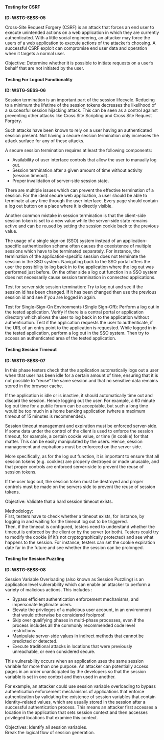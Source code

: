 <h4>Testing for CSRF</h4>
<p><b>ID: WSTG-SESS-05</b></p>
<p>Cross-Site Request Forgery (CSRF) is an attack that forces an end user to execute unintended actions on a web application in which they are currently authenticated. With a little social engineering, an attacker may force the users of a web application to execute actions of the attacker’s choosing. A successful
CSRF exploit can compromise end user data and operation when it targets a normal user.</p>
<p>Objective: Determine whether it is possible to initiate requests on a user’s behalf that are not initiated by the user.</p>

<h4>Testing For Logout Functionality</h4>
<p><b>ID: WSTG-SESS-06</b></p>
<p>Session termination is an important part of the session lifecycle. Reducing to a minimum the lifetime of the session tokens decreases the likelihood of a successful session hijacking attack. This can be seen as a control against preventing other attacks like Cross Site Scripting and Cross Site Request Forgery.</p>
<p>Such attacks have been known to rely on a user having an authenticated session present. Not having a secure session termination only increases the attack surface for any of these attacks.</p>
<p>A secure session termination requires at least the following components:</p>
<ul>
	<li>Availability of user interface controls that allow the user to manually log out.</li>
	<li>Session termination after a given amount of time without activity (session timeout).</li>
	<li>Proper invalidation of server-side session state.</li>
</ul>

<p>There are multiple issues which can prevent the effective termination of a session. For the ideal secure web
application, a user should be able to terminate at any time through the user interface. Every page should contain a log out button on a place where it is directly visible.</p>
<p>Another common mistake in session termination is that the client-side session token is set to a new value while the server-side state remains active and can be reused by setting the session cookie back to the previous value.</p>

<p>The usage of a single sign-on (SSO) system instead of an application-specific authentication scheme often causes the coexistence of multiple sessions which have to be terminated separately. For instance, the termination of the application-specific session does not terminate the session in the SSO system. Navigating back to the SSO portal offers the user the possibility to log back in to the application where the log out was performed just before. On the other side a log out function in a SSO system does not necessarily cause session termination in connected applications.</p>

<p>Test for server side session termination: Try to log out and see if the session id has been changed. If it has been changed then use the previous session id and see if you are logged in again.</p>

<p>Test for Single-Sign-On Environments (Single Sign-Off): Perform a log out in the tested application. Verify if there is a central portal or application directory which allows the user to log back in to the application without authentication. Test if the application requests the user to authenticate, if the URL of an entry point to the application is requested. While logged in in the tested application, perform a log out in the
SSO system. Then try to access an authenticated area of the tested application.</p>

<h4>Testing Session Timeout</h4>
<p><b>ID: WSTG-SESS-07</b></p>
<p>In this phase testers check that the application automatically logs out a user when that user has been idle for a certain amount of time, ensuring that it is not possible to “reuse” the same session and that no sensitive data remains stored in the browser cache.</p>
<p>If the application is idle or is inactive, it should automatically time out and discard the session. Hence logging out the user. For example, a 60 minute log out time for a public forum can be acceptable, but such a long time would be too much in a home banking application (where a maximum timeout of
15 minutes is recommended). </p>
<p>Session timeout management and expiration must be enforced server-side. If some data under the control of the client is used to enforce the session timeout, for example, a certain cookie value, or time (in cookie) for that matter. This can be easily manipulated by the users. Hence, session management and expirations must be enforeced on the server side.</p>
<p>More specifically, as for the log out function, it is important to ensure that all session tokens (e.g. cookies) are properly destroyed or made unusable, and that proper controls are enforced server-side to prevent the reuse of session tokens.</p>
<p>If the user logs out, the session token must be destroyed and proper controls must be made on the servers side to prevent the reuse of session tokens.</p>
<p>Objective: Validate that a hard session timeout exists.</p>
<p>Methodology:<br>First, testers have to check whether a timeout exists, for instance, by logging in and waiting for the timeout log out to be triggered.<br>Then, if the timeout is configured, testers need to understand whether the timeout is enforced by the client or by the server (or both). Testers could try to modify the cookie (if it’s not cryptographically protected) and see what happens to the session. For instance, testers can set the cookie expiration date far in the future and see whether the session can be prolonged.</p>

<h4>Testing for Session Puzzling</h4>
<p><b>ID: WSTG-SESS-08</b></p>
<p>Session Variable Overloading (also known as Session Puzzling) is an application level vulnerability which can enable an attacker to perform a variety of malicious actions. This includes : </p>

<ul>
	<li>Bypass efficient authentication enforcement mechanisms, and impersonate legitimate users.</li>
	<li>Elevate the privileges of a malicious user account, in an environment that would otherwise be considered foolproof.</li>
	<li>Skip over qualifying phases in multi-phase processes, even if the process includes all the commonly recommended code level restrictions.</li>
	<li>Manipulate server-side values in indirect methods that cannot be predicted or detected.</li>
	<li>Execute traditional attacks in locations that were previously unreachable, or even considered secure.</li>
</ul>

<p>This vulnerability occurs when an application uses the same session variable for more than one purpose. An attacker can potentially access pages in an order unanticipated by the developers so that the session variable is set in one context and then used in another. </p>

<p>For example, an attacker could use session variable overloading to bypass authentication enforcement mechanisms of applications that enforce authentication by validating the existence of session variables that contain identity–related values, which are usually stored in the session after a successful authentication process. This means an attacker first accesses a location in the application that sets session context and then accesses privileged locations that examine this context.</p>

<p>Objectives: Identify all session variables. <br> Break the logical flow of session generation.</p>

